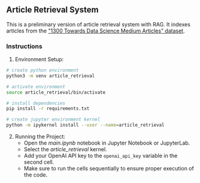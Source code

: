 ## Article Retrieval System

This is a preliminary version of article retrieval system with RAG. It indexes articles from the ["1300 Towards Data Science Medium Articles" dataset](https://www.kaggle.com/datasets/meruvulikith/1300-towards-datascience-medium-articles-dataset).

### Instructions

1. Environment Setup:
```bash
# create python environment
python3 -m venv article_retrieval

# activate environment
source article_retrieval/bin/activate

# install dependencies
pip install -r requirements.txt

# create jupyter environment kernel
python -m ipykernel install --user --name=article_retrieval
```
2. Running the Project:
   * Open the *main.ipynb* notebook in Jupyter Notebook or JupyterLab.
   * Select the *article_retrieval* kernel.
   * Add your OpenAI API key to the `openai_api_key` variable in the second cell.
   * Make sure to run the cells sequentially to ensure proper execution of the code.